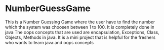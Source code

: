 # NumberGuessGame
This is a Number Guessing Game where the user have to find the number which the system was choosen between 1 to 100. It is completely done in java 
The oops concepts that are used are encapsulation, Exceptions, Class, Objects, Methods in java.
It is a mini project that is helpful for the freshers who wants to learn java and oops concepts
